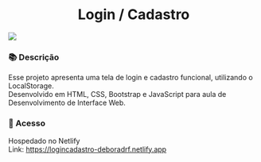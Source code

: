 <h1 align="center"> Login / Cadastro </h1>
<img src="https://github.com/deboradrf/tela-login-cadastro/assets/130398684/aa7dafe8-0a62-4382-9fb3-4d08fe66289c">

### 📚 Descrição
Esse projeto apresenta uma tela de login e cadastro funcional, utilizando o LocalStorage. <br>
Desenvolvido em HTML, CSS, Bootstrap e JavaScript para aula de Desenvolvimento de Interface Web.

### 📁 Acesso
Hospedado no Netlify <br>
Link: https://logincadastro-deboradrf.netlify.app
